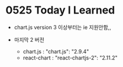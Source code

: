 # 0525 Today I Learned

- chart.js version 3 이상부터는 ie 지원안함,,

- 마지막 2 버전

    - chart.js : "chart.js": "2.9.4"
    - react-chart : "react-chartjs-2": "2.11.2"